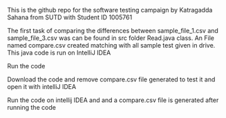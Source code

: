 This is the github repo for the software testing campaign by Katragadda Sahana from SUTD with Student ID 1005761

The first task of comparing the differences between sample_file_1.csv and sample_file_3.csv was can be found in src folder Read.java class. An File named compare.csv 
created matching with all sample test given in drive. This java code is run on IntelliJ IDEA

Run the code

Download the code and remove compare.csv file generated to test it and open it with intelliJ IDEA

Run the code on intellij IDEA and and a compare.csv file is generated after running the code

